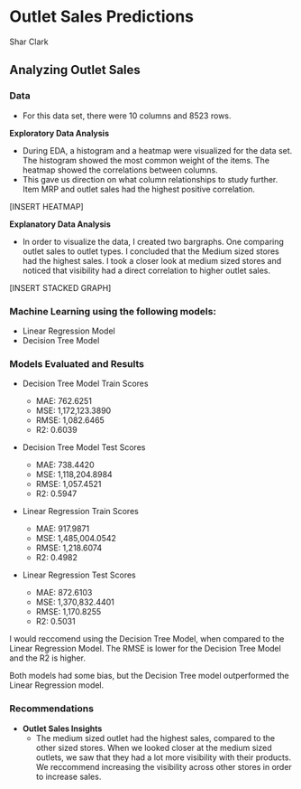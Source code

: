 # Outlet Sales Predictions

Shar Clark

## Analyzing Outlet Sales

### Data
  - For this data set, there were 10 columns and 8523 rows. 

**Exploratory Data Analysis**
   - During EDA, a histogram and a heatmap were visualized for the data set. The histogram showed the most common weight of the items. The heatmap showed the correlations between columns.
   -  This gave us direction on what column relationships to study further. Item MRP and outlet sales had the highest positive correlation.
  
 [INSERT HEATMAP]
 
 **Explanatory Data Analysis**
   - In order to visualize the data, I created two bargraphs. One comparing outlet sales to outlet types. I concluded that the Medium sized stores had the highest sales. I took a closer look at medium sized stores and noticed that visibility had a direct correlation to higher outlet sales.
  
  [INSERT STACKED GRAPH]
  
  ### Machine Learning using the following models:
   - Linear Regression Model
   - Decision Tree Model
   
 ### Models Evaluated and Results
 
 - Decision Tree Model Train Scores
    - MAE: 762.6251 
    - MSE: 1,172,123.3890 
    - RMSE: 1,082.6465 
    - R2: 0.6039

- Decision Tree Model Test Scores
  - MAE: 738.4420 
  - MSE: 1,118,204.8984 
  - RMSE: 1,057.4521 
  - R2: 0.5947

- Linear Regression Train Scores
  - MAE: 917.9871 
  - MSE: 1,485,004.0542 
  - RMSE: 1,218.6074 
  - R2: 0.4982

- Linear Regression Test Scores
  - MAE: 872.6103 
  - MSE: 1,370,832.4401 
  - RMSE: 1,170.8255 
  - R2: 0.5031
  
I would reccomend using the Decision Tree Model, when compared to the Linear Regression Model. The RMSE is lower for the Decision Tree Model and the R2 is higher.

Both models had some bias, but the Decision Tree model outperformed the Linear Regression model. 

### Recommendations
  - **Outlet Sales Insights**
    - The medium sized outlet had the highest sales, compared to the other sized stores. When we looked closer at the medium sized outlets, we saw that they had a lot more visibility with their products. We reccommend increasing the visibility across other stores in order to increase sales.
